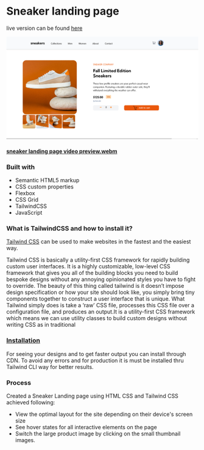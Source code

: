 # Sneaker landing page 
live version can be found [here](https://dynamic-salmiakki-70f54e.netlify.app/)

![Sneaker landing page design preview](/3Week/public/images/Sneaker%20Landing%20Page%20Preview.png)

#### [sneaker landing page video preview.webm](https://user-images.githubusercontent.com/110042476/183275747-afcdd973-6f1d-4baf-bc82-f2a56a9cbdc0.webm)

 ### Built with

- Semantic HTML5 markup
- CSS custom properties
- Flexbox
- CSS Grid
- TailwindCSS
- JavaScript

### What is TailwindCSS and how to install it?
[Tailwind CSS](https://tailwindcss.com/) can be used to make websites in the fastest and the easiest way.

Tailwind CSS is basically a utility-first CSS framework for rapidly building custom user interfaces. It is a highly customizable, low-level CSS framework that gives you all of the building blocks you need to build bespoke designs without any annoying opinionated styles you have to fight to override. The beauty of this thing called tailwind is it doesn’t impose design specification or how your site should look like, you simply bring tiny components together to construct a user interface that is unique. What Tailwind simply does is take a ‘raw’ CSS file, processes this CSS file over a configuration file, and produces an output.It is a utility-first CSS framework which means we can use utility classes to build custom designs without writing CSS as in traditional 

### [Installation](https://tailwindcss.com/docs/installation)
For seeing your designs and to get faster output you can install through CDN.
To avoid any errors and for production it is must be installed thru Tailwind CLI way for better results.

### Process
Created a Sneaker Landing page using HTML CSS and Tailwind CSS achieved following:
- View the optimal layout for the site depending on their device's screen size
- See hover states for all interactive elements on the page
- Switch the large product image by clicking on the small thumbnail images.
